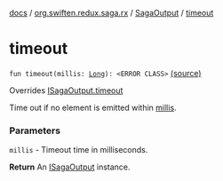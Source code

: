 [docs](../../index.md) / [org.swiften.redux.saga.rx](../index.md) / [SagaOutput](index.md) / [timeout](./timeout.md)

# timeout

`fun timeout(millis: `[`Long`](https://kotlinlang.org/api/latest/jvm/stdlib/kotlin/-long/index.html)`): <ERROR CLASS>` [(source)](https://github.com/protoman92/KotlinRedux/tree/master/common/common-rx-saga/src/main/kotlin/org/swiften/redux/saga/rx/RxSaga.kt#L96)

Overrides [ISagaOutput.timeout](../../org.swiften.redux.saga.common/-i-saga-output/timeout.md)

Time out if no element is emitted within [millis](../../org.swiften.redux.saga.common/-i-saga-output/timeout.md#org.swiften.redux.saga.common.ISagaOutput$timeout(kotlin.Long)/millis).

### Parameters

`millis` - Timeout time in milliseconds.

**Return**
An [ISagaOutput](../../org.swiften.redux.saga.common/-i-saga-output/index.md) instance.

